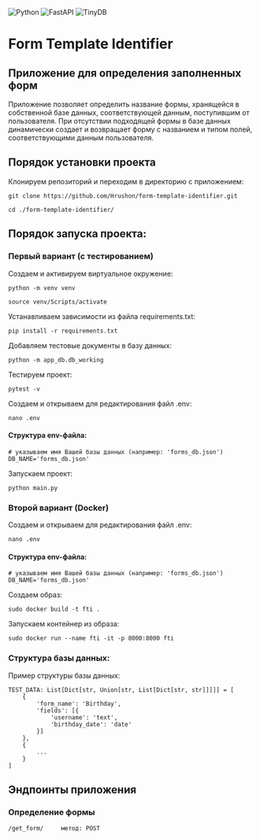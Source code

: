 ![Python](https://img.shields.io/badge/Python-3.8.9-blue?style=for-the-badge&logo=python&logoColor=yellow)
![FastAPI](https://img.shields.io/badge/FastAPI-0.88.0-blueviolet?style=for-the-badge&logo=fastapi&logoColor=green)
![TinyDB](https://img.shields.io/badge/TinyDB-4.7.0-red?style=for-the-badge&logo=tinydb&logoColor=blue)

# Form Template Identifier
## Приложение для определения заполненных форм

Приложение позволяет определить название формы, хранящейся в собственной базе данных, соответствующей данным, поступившим от пользователя. При отсутствии подходящей формы в базе данных динамически создает и возвращает форму с названием и типом полей, соответствующими данным пользователя.

## Порядок установки проекта

Клонируем репозиторий и переходим в директорию с приложением:
```
git clone https://github.com/Hrushon/form-template-identifier.git
```
```
cd ./form-template-identifier/
```

## Порядок запуска проекта:

### Первый вариант (с тестированием)

Cоздаем и активируем виртуальное окружение:
```
python -m venv venv
```
```
source venv/Scripts/activate
```
Устанавливаем зависимости из файла requirements.txt:
```
pip install -r requirements.txt
```
Добавляем тестовые документы в базу данных:
```
python -m app_db.db_working
```
Тестируем проект:
```
pytest -v
```
Создаем и открываем для редактирования файл .env:
```
nano .env
```
#### Структура env-файла:
```
# указываем имя Вашей базы данных (например: 'forms_db.json')
DB_NAME='forms_db.json'
```
Запускаем проект:
```
python main.py
```

### Второй вариант (Docker)
Создаем и открываем для редактирования файл .env:
```
nano .env
```
#### Структура env-файла:
```
# указываем имя Вашей базы данных (например: 'forms_db.json')
DB_NAME='forms_db.json'
```
Создаем образ:
```
sudo docker build -t fti .
```
Запускаем контейнер из образа:
```
sudo docker run --name fti -it -p 8000:8000 fti
```

### Структура базы данных:

Пример структуры базы данных:
```
TEST_DATA: List[Dict[str, Union[str, List[Dict[str, str]]]]] = [
    {
        'form_name': 'Birthday',
        'fields': [{
            'username': 'text',
            'birthday_date': 'date'
        }]
    },
    {
        ...
    }
]
```

## Эндпоинты приложения

### Определение формы
```
/get_form/     метод: POST
```
